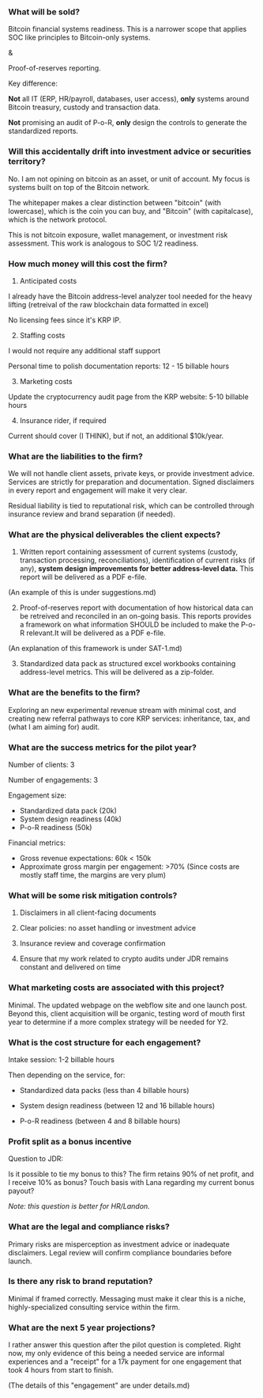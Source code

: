 ### What will be sold?

Bitcoin financial systems readiness. This is a narrower scope that applies SOC like principles to Bitcoin-only systems.

&

Proof-of-reserves reporting.


Key difference:

**Not** all IT (ERP, HR/payroll, databases, user access), **only** systems around Bitcoin treasury, custody and transaction data.

**Not** promising an audit of P-o-R, **only** design the controls to generate the standardized reports.

### Will this accidentally drift into investment advice or securities territory?

No. I am not opining on bitcoin as an asset, or unit of account. My focus is systems built on top of the Bitcoin network.

The whitepaper makes a clear distinction between "bitcoin" (with lowercase), which is the coin you can buy, and "Bitcoin" (with capitalcase), which is the network protocol.

This is not bitcoin exposure, wallet management, or investment risk assessment. This work is analogous to SOC 1/2 readiness.


### How much money will this cost the firm?

1. Anticipated costs

I already have the Bitcoin address-level analyzer tool needed for the heavy lifting (retreival of the raw blockchain data formatted in excel)

No licensing fees since it's KRP IP.

2. Staffing costs

I would not require any additional staff support

Personal time to polish documentation reports: 12 - 15 billable hours

3. Marketing costs

Update the cryptocurrency audit page from the KRP website: 5-10 billable hours

4. Insurance rider, if required

Current should cover (I THINK), but if not, an additional $10k/year.

### What are the liabilities to the firm?

We will not handle client assets, private keys, or provide investment advice. Services are strictly for preparation and documentation. Signed disclaimers in every report and engagement will make it very clear.

Residual liability is tied to reputational risk, which can be controlled through insurance review and brand separation (if needed).

### What are the physical deliverables the client expects?

1. Written report containing assessment of current systems (custody, transaction processing, reconciliations), identification of current risks (if any), **system design improvements for better address-level data.** This report will be delivered as a PDF e-file.

(An example of this is under suggestions.md)

2. Proof-of-reserves report with documentation of how historical data can be retreived and reconciled in an on-going basis. This reports provides a framework on what information SHOULD be included to make the P-o-R relevant.It will be delivered as a PDF e-file.

(An explanation of this framework is under SAT-1.md)

3. Standardized data pack as structured excel workbooks containing address-level metrics. This will be delivered as a zip-folder.

### What are the benefits to the firm?

Exploring an new experimental revenue stream with minimal cost, and creating new referral pathways to core KRP services: inheritance, tax, and (what I am aiming for) audit.

### What are the success metrics for the pilot year?

Number of clients: 3

Number of engagements: 3

Engagement size:

- Standardized data pack (20k)
- System design readiness (40k)
- P-o-R readiness (50k)

Financial metrics:

- Gross revenue expectations: 60k < 150k
- Approximate gross margin per engagement: >70% (Since costs are mostly staff time, the margins are very plum)

### What will be some risk mitigation controls?

1. Disclaimers in all client-facing documents

2. Clear policies: no asset handling or investment advice

3. Insurance review and coverage confirmation

4. Ensure that my work related to crypto audits under JDR remains constant and delivered on time

### What marketing costs are associated with this project?

Minimal. The updated webpage on the webflow site and one launch post. Beyond this, client acquisition will be organic, testing word of mouth first year to determine if a more complex strategy will be needed for Y2.

### What is the cost structure for each engagement?

Intake session: 1-2 billable hours

Then depending on the service, for:

- Standardized data packs (less than 4 billable hours)

- System design readiness (between 12 and 16 billable hours)

- P-o-R readiness (between 4 and 8 billable hours)

### Profit split as a bonus incentive

Question to JDR:

Is it possible to tie my bonus to this? The firm retains 90% of net profit, and I receive 10% as bonus? Touch basis with Lana regarding my current bonus payout?

*Note: this question is better for HR/Landon.*

### What are the legal and compliance risks?

Primary risks are misperception as investment advice or inadequate disclaimers. Legal review will confirm compliance boundaries before launch.

### Is there any risk to brand reputation?

Minimal if framed correctly. Messaging must make it clear this is a niche, highly-specialized consulting service within the firm.

### What are the next 5 year projections?

I rather answer this question after the pilot question is completed. Right now, my only evidence of this being a needed service are informal experiences and a "receipt" for a 17k payment for one engagement that took 4 hours from start to finish.

(The details of this "engagement" are under details.md)

